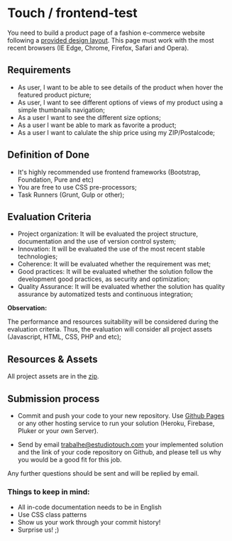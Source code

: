 # Touch / frontend-test

You need to build a product page of a fashion e-commerce website following a [provided design layout](https://invis.io/3FDP5OKAP). This page must work with the most recent browsers (IE Edge, Chrome, Firefox, Safari and Opera).

## Requirements
 - As user, I want to be able to see details of the product when hover the featured product picture;
 - As user, I want to see different options of views of my product using a simple thumbnails navigation;
 - As a user I want to see the different size options;
 - As a user I want be able to mark as favorite a product;
 - As a user I want to calulate the ship price using my ZIP/Postalcode;

## Definition of Done
 - It's highly recommended use frontend frameworks (Bootstrap, Foundation, Pure and etc)
 - You are free to use CSS pre-processors;
 - Task Runners (Grunt, Gulp or other);
 
## Evaluation Criteria

 - Project organization: It will be evaluated the project structure, documentation and the use of version control system;
 - Innovation: It will be evaluated the use of the most recent stable technologies;
 - Coherence: It will be evaluated whether the requirement was met;
 - Good practices: It will be evaluated whether the solution follow the development good practices, as security and optimization;
 - Quality Assurance: It will be evaluated whether the solution has quality assurance by automatized tests and continuous integration;

**Observation:**

The performance and resources suitability will be considered during the evaluation criteria. Thus, the evaluation will consider all project assets (Javascript, HTML, CSS, PHP and etc);
 
## Resources & Assets

All project assets are in the [zip](https://github.com/estudiotouch/frontend-test/blob/master/frontend-test.zip).
 
## Submission process
 
 - Commit and push your code to your new repository. Use [Github Pages](https://help.github.com/articles/what-is-github-pages/) or any other hosting service to run your solution (Heroku, Firebase, Pluker or your own Server).

 - Send by email [trabalhe@estudiotouch.com](mailto:trabalhe@estudiotouch.com) your implemented solution and the link of your code repository on Github, and please tell us why you would be a good fit for this job.

Any further questions should be sent and will be replied by email.

### Things to keep in mind:
 - All in-code documentation needs to be in English
 - Use CSS class patterns
 - Show us your work through your commit history!
 - Surprise us! ;)
